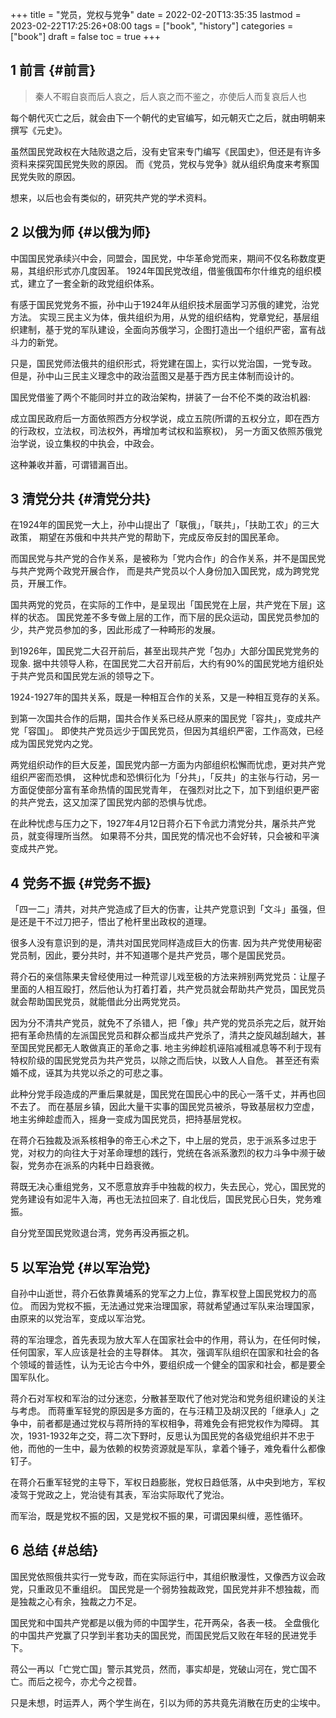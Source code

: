 +++
title = "党员，党权与党争"
date = 2022-02-20T13:35:35
lastmod = 2023-02-22T17:25:26+08:00
tags = ["book", "history"]
categories = ["book"]
draft = false
toc = true
+++

## <span class="section-num">1</span> 前言 {#前言}

> 秦人不暇自哀而后人哀之，后人哀之而不鉴之，亦使后人而复哀后人也

每个朝代灭亡之后，就会由下一个朝代的史官编写，如元朝灭亡之后，就由明朝来撰写《元史》。

虽然国民党政权在大陆败退之后，没有史官来专门编写《民国史》，但还是有许多资料来探究国民党失败的原因。
而《党员，党权与党争》就从组织角度来考察国民党失败的原因。

想来，以后也会有类似的，研究共产党的学术资料。


## <span class="section-num">2</span> 以俄为师 {#以俄为师}

中国国民党承续兴中会，同盟会，国民党，中华革命党而来，期间不仅名称数度更易，其组织形式亦几度因革。
1924年国民党改组，借鉴俄国布尔什维克的组织模式，建立了一套全新的政党组织体系。

有感于国民党党务不振，孙中山于1924年从组织技术层面学习苏俄的建党，治党方法。
实现三民主义为体，俄共组织为用，从党的组织结构，党章党纪，基层组织建制，基于党的军队建设，全面向苏俄学习，企图打造出一个组织严密，富有战斗力的新党。

只是，国民党师法俄共的组织形式，将党建在国上，实行以党治国，一党专政。
但是，孙中山三民主义理念中的政治蓝图又是基于西方民主体制而设计的。

国民党借鉴了两个不能同时并立的政治架构，拼装了一台不伦不类的政治机器:

成立国民政府后一方面依照西方分权学说，成立五院(所谓的五权分立，即在西方的行政权，立法权，司法权外，再增加考试权和监察权)，
另一方面又依照苏俄党治学说，设立集权的中执会，中政会。

这种兼收并蓄，可谓错漏百出。


## <span class="section-num">3</span> 清党分共 {#清党分共}

在1924年的国民党一大上，孙中山提出了「联俄」，「联共」，「扶助工农」的三大政策，
期望在苏俄和中共共产党的帮助下，完成反帝反封的国民革命。

而国民党与共产党的合作关系，是被称为「党内合作」的合作关系，并不是国民党与共产党两个政党开展合作，
而是共产党员以个人身份加入国民党，成为跨党党员，开展工作。

国共两党的党员，在实际的工作中，是呈现出「国民党在上层，共产党在下层」这样的状态。
国民党差不多专做上层的工作，而下层的民众运动，国民党员参加的少，共产党员参加的多，因此形成了一种畸形的发展。

到1926年，国民党二大召开前后，甚至出现共产党「包办」大部分国民党党务的现象.
据中共领导人称，在国民党二大召开前后，大约有90%的国民党地方组织处于共产党员和国民党左派的领导之下。

1924-1927年的国共关系，既是一种相互合作的关系，又是一种相互竞存的关系。

到第一次国共合作的后期，国共合作关系已经从原来的国民党「容共」，变成共产党「容国」。
即使共产党员远少于国民党员，但因为其组织严密，工作高效，已经成为国民党党内之党。

两党组织动作的巨大反差，国民党内部一方面为内部组织松懈而忧虑，更对共产党组织严密而恐惧，
这种忧虑和恐惧衍化为「分共」，「反共」的主张与行动，另一方面促使部分富有革命热情的国民党青年，
在强烈对比之下，加下到组织更严密的共产党去，这又加深了国民党内部的恐惧与忧虑。

在此种忧虑与压力之下，1927年4月12日蒋介石下令武力清党分共，屠杀共产党员，就变得理所当然。
如果蒋不分共，国民党的情况也不会好转，只会被和平演变成共产党。


## <span class="section-num">4</span> 党务不振 {#党务不振}

「四一二」清共，对共产党造成了巨大的伤害，让共产党意识到「文斗」虽强，但是还是干不过刀把子，悟出了枪杆里出政权的道理。

很多人没有意识到的是，清共对国民党同样造成巨大的伤害.
因为共产党使用秘密党员制，因此，要分共时，并不知道哪个是共产党员，哪个是国民党员。

蒋介石的亲信陈果夫曾经使用过一种荒谬儿戏至极的方法来辨别两党党员：让屋子里面的人相互殴打，然后他认为打着打着，共产党员就会帮助共产党员，国民党员就会帮助国民党员，就能借此分出两党党员。

因为分不清共产党员，就免不了杀错人，把「像」共产党的党员杀完之后，就开始把有革命热情的左派国民党员和群众都当成共产党杀了，清共之旋风越刮越大，甚至国民党民都无人敢做真正的革命之事.
地主劣绅趁机诬陷减租减息等不利于现有特权阶级的国民党党员为共产党员，以除之而后快，以致人人自危。
甚至还有索婚不成，诬其为共党以杀之的可悲之事。

此种分党手段造成的严重后果就是，国民党在国民心中的民心一落千丈，并再也回不去了。
而在基层乡镇，因此大量干实事的国民党员被杀，导致基层权力空虚，地主劣绅趁虚而入，摇身一变成为国民党员，把持基层党权。

在蒋介石独裁及派系核相争的帝王心术之下，中上层的党员，忠于派系多过忠于党，对权力的向往大于对革命理想的践行，党统在各派系激烈的权力斗争中濒于破裂，党务亦在派系的内耗中日趋衰微。

蒋既无决心重组党务，又不愿意放弃手中独裁的权力，失去民心，党心，国民党的党务建设有如泥牛入海，再也无法拉回来了. 自北伐后，国民党民心日失，党务难振。

自分党至国民党败退台湾，党务再没再振之机。


## <span class="section-num">5</span> 以军治党 {#以军治党}

自孙中山逝世，蒋介石依靠黄埔系的党军之力上位，靠军权登上国民党权力的高位。
而因为党权不振，无法通过党来治理国家，蒋就希望通过军队来治理国家，由原来的以党治军，变成以军治党。

蒋的军治理念，首先表现为放大军人在国家社会中的作用，蒋认为，在任何时候，任何国家，军人应该是社会的主导群体。
其次，强调军队组织在国家和社会的各个领域的普适性，认为无论古今中外，要组织成一个健全的国家和社会，都是要全国军队化。

蒋介石对军权和军治的过分迷恋，分散甚至取代了他对党治和党务组织建设的关注与考虑。
而蒋重军轻党的原因是多方面的，在与汪精卫及胡汉民的「继承人」之争中，前者都是通过党权与蒋所持的军权相争，蒋难免会有把党权作为障碍。
其次，1931-1932年之交，蒋二次下野时，反思认为国民党的各级党组织并不忠于他，而他的一生中，最为依赖的权势资源就是军队，拿着个锤子，难免看什么都像钉子。

在蒋介石重军轻党的主导下，军权日趋膨胀，党权日趋低落，从中央到地方，军权凌驾于党政之上，党治徒有其表，军治实际取代了党治。

而军治，既是党权不振的因，又是党权不振的果，可谓因果纠缠，恶性循环。


## <span class="section-num">6</span> 总结 {#总结}

国民党依照俄共实行一党专政，而在实际运行中，其组织散漫性，又像西方议会政党，只重政见不重组织。
国民党是一个弱势独裁政党，国民党并非不想独裁，而是独裁之心有余，独裁之力不足。

国民党和中国共产党都是以俄为师的中国学生，花开两朵，各表一枝。
全盘俄化的中国共产党赢了只学到半套功夫的国民党，而国民党后又败在年轻的民进党手下。

蒋公一再以「亡党亡国」警示其党员，然而，事实却是，党破山河在，党亡国不亡。而后之视今，亦尤今之视昔。

只是未想，时运弄人，两个学生尚在，引以为师的苏共竟先消散在历史的尘埃中。

